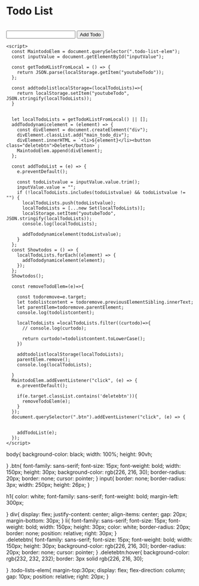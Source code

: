 <!DOCTYPE html>
<html lang="en">
  <head>
    <meta charset="UTF-8" />
    <meta name="viewport" content="width=device-width, initial-scale=1.0" />
    <title>Document</title>
    <link rel="stylesheet" href="/todolist.css" />
  </head>
  <body>
    <h1>Todo List</h1>
    <br />
    <form>
      <div>
        <input type="text" id="inputValue" />
        <button class="btn">Add Todo</button>
      </div>
      <section class="todo-list-elem"></section>
    </form>

    <script>
      const MaintodoElem = document.querySelector(".todo-list-elem");
      const inputValue = document.getElementById("inputValue");

      const getTodoKListFromLocal = () => {
        return JSON.parse(localStorage.getItem("youtubeTodo"));
      };

      const addtodolistlocalStorage=(localTodoLists)=>{
        return localStorage.setItem("youtubeTodo", JSON.stringify(localTodoLists));
      }


      let localTodoLists = getTodoKListFromLocal() || [];
      addTododynamicelement = (element) => {
        const divElement = document.createElement("div");
        divElement.classList.add("main_todo_div");
        divElement.innerHTML = `<li>${element}</li><button class="deletebtn">Delete</button>`;
        MaintodoElem.append(divElement);
      };

      const addTodoList = (e) => {
        e.preventDefault();

        const todoListvalue = inputValue.value.trim();
        inputValue.value = "";
        if (!localTodoLists.includes(todoListvalue) && todoListvalue != "") {
          localTodoLists.push(todoListvalue);
          localTodoLists = [...new Set(localTodoLists)];
          localStorage.setItem("youtubeTodo", JSON.stringify(localTodoLists));
          console.log(localTodoLists);

          addTododynamicelement(todoListvalue);
        }
      };
      const Showtodos = () => {
        localTodoLists.forEach((element) => {
          addTododynamicelement(element);
        });
      };
      Showtodos();

      const removeTodoElem=(e)=>{
        
        const todoremove=e.target;
        let todolistcontent = todoremove.previousElementSibling.innerText;
        let parentElem=todoremove.parentElement;
        console.log(todolistcontent);

        localTodoLists =localTodoLists.filter((curtodo)=>{
          // console.log(curtodo);
          
          return curtodo!=todolistcontent.toLowerCase();
        })

        addtodolistlocalStorage(localTodoLists);
        parentElem.remove();
        console.log(localTodoLists);
        
      }
      MaintodoElem.addEventListener("click", (e) => {
        e.preventDefault();
        
        if(e.target.classList.contains('deletebtn')){
          removeTodoElem(e);
        }
      });
      document.querySelector(".btn").addEventListener("click", (e) => {
        
        
        addTodoList(e);
      });
    </script>
  </body>
</html>
body{
    background-color: black;
    width: 100%;
    height: 90vh;

}
.btn{
    font-family: sans-serif;
    font-size: 15px;
    font-weight: bold;
    width: 150px;
    height: 30px;
    background-color: rgb(226, 216, 30);
    border-radius: 20px;
    border: none;
    cursor: pointer;
}
input{
    border: none;
    border-radius: 3px;
    width: 250px;
    height: 26px;
}

h1{
    color: white;
    font-family: sans-serif;
    font-weight: bold;
    margin-left: 300px;
    
}
div{
    display: flex;
    justify-content: center;
    align-items: center;
    gap: 20px;
    margin-bottom: 30px;
}
li{
    font-family: sans-serif;
    font-size: 15px;
    font-weight: bold;
    width: 150px;
    height: 30px;
    color: white;
    border-radius: 20px;
    border: none;
    position: relative;
    right: 30px;
}   
.deletebtn{
    font-family: sans-serif;
    font-size: 15px;
    font-weight: bold;
    width: 150px;
    height: 30px;
    background-color: rgb(226, 216, 30);
    border-radius: 20px;
    border: none;
    cursor: pointer;
}
.deletebtn:hover{
    background-color: rgb(232, 232, 232);
    border: 3px solid rgb(226, 216, 30);
    
}
.todo-lists-elem{
    margin-top:30px;
    display: flex;
    flex-direction: column;
    gap: 10px;
    position: relative;
    right: 20px;
}
